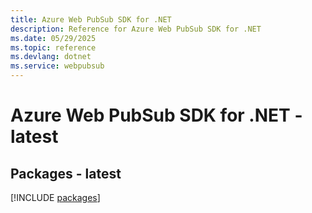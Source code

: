 ```yaml
---
title: Azure Web PubSub SDK for .NET
description: Reference for Azure Web PubSub SDK for .NET
ms.date: 05/29/2025
ms.topic: reference
ms.devlang: dotnet
ms.service: webpubsub
---
```

# Azure Web PubSub SDK for .NET - latest
## Packages - latest
[!INCLUDE [packages](web-pubsub-index.md)]